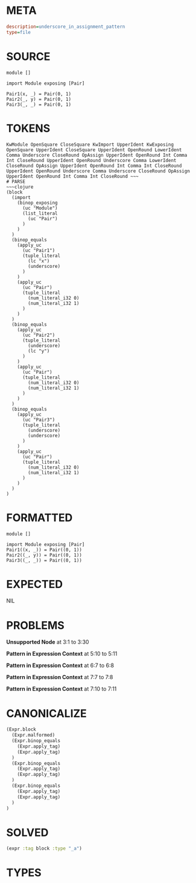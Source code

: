 # META
~~~ini
description=underscore_in_assignment_pattern
type=file
~~~
# SOURCE
~~~roc
module []

import Module exposing [Pair]

Pair1(x, _) = Pair(0, 1)
Pair2(_, y) = Pair(0, 1)
Pair3(_, _) = Pair(0, 1)
~~~
# TOKENS
~~~text
KwModule OpenSquare CloseSquare KwImport UpperIdent KwExposing OpenSquare UpperIdent CloseSquare UpperIdent OpenRound LowerIdent Comma Underscore CloseRound OpAssign UpperIdent OpenRound Int Comma Int CloseRound UpperIdent OpenRound Underscore Comma LowerIdent CloseRound OpAssign UpperIdent OpenRound Int Comma Int CloseRound UpperIdent OpenRound Underscore Comma Underscore CloseRound OpAssign UpperIdent OpenRound Int Comma Int CloseRound ~~~
# PARSE
~~~clojure
(block
  (import
    (binop_exposing
      (uc "Module")
      (list_literal
        (uc "Pair")
      )
    )
  )
  (binop_equals
    (apply_uc
      (uc "Pair1")
      (tuple_literal
        (lc "x")
        (underscore)
      )
    )
    (apply_uc
      (uc "Pair")
      (tuple_literal
        (num_literal_i32 0)
        (num_literal_i32 1)
      )
    )
  )
  (binop_equals
    (apply_uc
      (uc "Pair2")
      (tuple_literal
        (underscore)
        (lc "y")
      )
    )
    (apply_uc
      (uc "Pair")
      (tuple_literal
        (num_literal_i32 0)
        (num_literal_i32 1)
      )
    )
  )
  (binop_equals
    (apply_uc
      (uc "Pair3")
      (tuple_literal
        (underscore)
        (underscore)
      )
    )
    (apply_uc
      (uc "Pair")
      (tuple_literal
        (num_literal_i32 0)
        (num_literal_i32 1)
      )
    )
  )
)
~~~
# FORMATTED
~~~roc
module []

import Module exposing [Pair]
Pair1((x, _)) = Pair((0, 1))
Pair2((_, y)) = Pair((0, 1))
Pair3((_, _)) = Pair((0, 1))
~~~
# EXPECTED
NIL
# PROBLEMS
**Unsupported Node**
at 3:1 to 3:30

**Pattern in Expression Context**
at 5:10 to 5:11

**Pattern in Expression Context**
at 6:7 to 6:8

**Pattern in Expression Context**
at 7:7 to 7:8

**Pattern in Expression Context**
at 7:10 to 7:11

# CANONICALIZE
~~~clojure
(Expr.block
  (Expr.malformed)
  (Expr.binop_equals
    (Expr.apply_tag)
    (Expr.apply_tag)
  )
  (Expr.binop_equals
    (Expr.apply_tag)
    (Expr.apply_tag)
  )
  (Expr.binop_equals
    (Expr.apply_tag)
    (Expr.apply_tag)
  )
)
~~~
# SOLVED
~~~clojure
(expr :tag block :type "_a")
~~~
# TYPES
~~~roc
~~~
